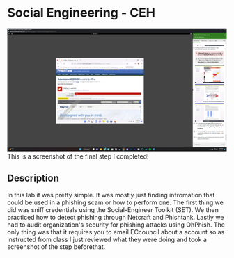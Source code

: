 <h1>Social Engineering - CEH</h1>


![Image Alt](https://github.com/DannyRRios/CEH-Lab-9/blob/bd58abfc2b7407bad49d74ae9f48c1c503d24709/Lab9-1.png)
This is a screenshot of the final step I completed! 

<h2>Description</h2>
In this lab it was pretty simple. It was mostly just finding infromation that could be used in a phishing scam or how to perform one. The first thing we did was sniff credentials using the Social-Engineer Toolkit (SET). We then practiced how to detect phishing through Netcraft and Phishtank. Lastly we had to audit organization's security for phishing attacks using OhPhish. The only  thing was that it requires you to email ECcouncil about a account so as instructed from class I just reviewed what they were doing and took a screenshot of the step beforethat.
<br />
